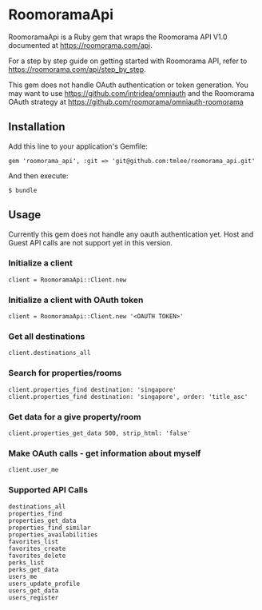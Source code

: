 # RoomoramaApi

RoomoramaApi is a Ruby gem that wraps the Roomorama API V1.0 documented at https://roomorama.com/api.

For a step by step guide on getting started with Roomorama API, refer to https://roomorama.com/api/step_by_step.

This gem does not handle OAuth authentication or token generation. You may want to use https://github.com/intridea/omniauth and the Roomorama OAuth strategy at https://github.com/roomorama/omniauth-roomorama

## Installation

Add this line to your application's Gemfile:

    gem 'roomorama_api', :git => 'git@github.com:tmlee/roomorama_api.git'

And then execute:

    $ bundle


## Usage

Currently this gem does not handle any oauth authentication yet. Host and Guest API calls are not support yet in this version.

### Initialize a client
	
	client = RoomoramaApi::Client.new

### Initialize a client with OAuth token

	client = RoomoramaApi::Client.new '<OAUTH TOKEN>'

### Get all destinations

	client.destinations_all

### Search for properties/rooms

	client.properties_find destination: 'singapore'
	client.properties_find destination: 'singapore', order: 'title_asc'

### Get data for a give property/room

	client.properties_get_data 500, strip_html: 'false'


### Make OAuth calls - get information about myself

	client.user_me

### Supported API Calls

	destinations_all
	properties_find
	properties_get_data
	properties_find_similar
	properties_availabilities
	favorites_list
	favorites_create
	favorites_delete
	perks_list
	perks_get_data
	users_me
	users_update_profile
	users_get_data
	users_register
